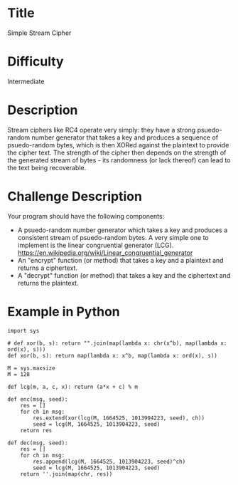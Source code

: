 # Title

Simple Stream Cipher

# Difficulty

Intermediate

# Description

Stream ciphers like RC4 operate very simply: they have a strong psuedo-random number generator that takes a key and produces a sequence of psuedo-random bytes, which is then XORed against the plaintext to provide the cipher text. The strength of the cipher then depends on the strength of the generated stream of bytes - its randomness (or lack thereof) can lead to the text being recoverable.

# Challenge Description

Your program should have the following components:

* A psuedo-random number generator which takes a key and produces a consistent stream of psuedo-random bytes. A very simple one to implement is the linear congruential generator (LCG). https://en.wikipedia.org/wiki/Linear_congruential_generator 
* An "encrypt" function (or method) that takes a key and a plaintext and returns a ciphertext.
* A "decrypt" function (or method) that takes a key and the ciphertext and returns the plaintext. 

# Example in Python

    import sys
 
    # def xor(b, s): return "".join(map(lambda x: chr(x^b), map(lambda x: ord(x), s)))
    def xor(b, s): return map(lambda x: x^b, map(lambda x: ord(x), s))
 
    M = sys.maxsize
    M = 128
 
    def lcg(m, a, c, x): return (a*x + c) % m
 
    def enc(msg, seed):
        res = []
        for ch in msg:
            res.extend(xor(lcg(M, 1664525, 1013904223, seed), ch))
            seed = lcg(M, 1664525, 1013904223, seed)
        return res
 
    def dec(msg, seed):
        res = []
        for ch in msg:
            res.append(lcg(M, 1664525, 1013904223, seed)^ch)
            seed = lcg(M, 1664525, 1013904223, seed)
        return ''.join(map(chr, res))
